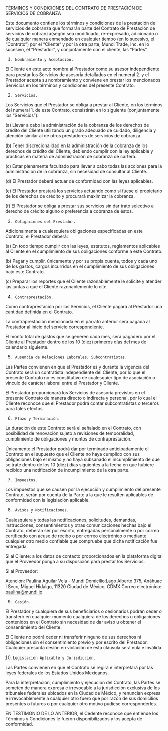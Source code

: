 TÉRMINOS Y CONDICIONES DEL CONTRATO DE PRESTACIÓN DE SERVICIOS DE COBRANZA

Este documento contiene los términos y condiciones de la prestación de servicios de cobranza que formarán parte del Contrato de Prestación de servicios de cobranza(según sea modificado, re-expresado, adicionado o de cualquier manera enmendado en cualquier tiempo (en lo sucesivo, el “Contrato”) por el “Cliente” y por la otra parte, Mundi Trade, Inc. en lo sucesivo, el “Prestador”, y conjuntamente con el cliente, las “Partes”.


1.    	Nombramiento y Aceptación.

El Cliente en este acto nombra al Prestador como su asesor independiente para prestar los Servicios de asesoría detallados en el numeral 2. y el Prestador acepta su nombramiento y conviene en prestar los mencionados Servicios en los términos y condiciones del presente Contrato.

2.    	Servicios.

Los Servicios que el Prestador se obliga a prestar al Cliente, en los términos del numeral 1. de este Contrato, consistirán en lo siguiente (conjuntamente los “Servicios”):

(a)	Llevar a cabo la administración de la cobranza de los derechos de crédito del Cliente utilizando un grado adecuado de cuidado, diligencia y atención similar al de otros prestadores de servicios de cobranza.

(b)	Tener discrecionalidad en la administración de la cobranza de los derechos de crédito del Cliente, debiendo cumplir con la ley aplicable y prácticas en materia de administración de cobranza de cartera.

(c) 	Estar plenamente facultado para llevar a cabo todas las acciones para la administración de la cobranza, sin necesidad de consultar al Cliente.

(d)	El Prestador deberá actuar de conformidad con las leyes aplicables.

(e)	El Prestador prestará los servicios actuando como si fuese el propietario de los derechos de crédito y procurará maximizar la cobranza.

(f) 	El Prestador se obliga a prestar sus servicios sin dar trato selectivo a derecho de crédito alguno o preferencia a cobranza de éstos.

3.    	Obligaciones del Prestador.

Adicionalmente a cualesquiera obligaciones especificadas en este Contrato, el Prestador deberá:

(a)	En todo tiempo cumplir con las leyes, estatutos, reglamentos aplicables al Cliente en el cumplimiento de sus obligaciones conforme a este Contrato.

(b)	Pagar y cumplir, únicamente y por su propia cuenta, todos y cada uno de los gastos, cargos incurridos en el cumplimiento de sus obligaciones bajo este Contrato.

(c) 	Preparar los reportes que el Cliente razonablemente le solicite y atender las juntas a que el Cliente razonablemente lo cite.

4.    	Contraprestación.

Como contraprestación por los Servicios, el Cliente pagará al Prestador una cantidad definida en el Contrato.

La contraprestación mencionada en el párrafo anterior será pagada al Prestador al inicio del servicio correspondiente.

El monto total de gastos que se generen cada mes, será pagadero por el Cliente al Prestador dentro de los 10 (diez) primeros días del mes de calendario siguiente.

5.    	Ausencia de Relaciones Laborales; Subcontratistas.

Las Partes convienen en que el Prestador es y durante la vigencia del Contrato será un contratista independiente del Cliente, por lo que el presente Contrato no es constitutivo de cualesquier tipo de asociación o vínculo de carácter laboral entre el Prestador y Cliente.

El Prestador proporcionará los Servicios de asesoría previstos en el presente Contrato de manera directo o indirecta y personal, por lo cual el Cliente reconoce que el Prestador podrá contar subcontratistas o terceros para tales efectos.

6.    	Plazo y Terminación.

La duración de este Contrato será el señalado en el Contrato, con posibilidad de renovación sujeto a revisiones de temporalidad, cumplimiento de obligaciones y montos de contraprestación.

Únicamente el Prestador podrá dar por terminado anticipadamente el Contrato en el supuesto que el Cliente no haya cumplido con sus obligaciones bajo el mismo y no haya subsanado el incumplimiento de que se trate dentro de los 10 (diez) días siguientes a la fecha en que hubiere recibido una notificación de incumplimiento de la otra parte.

7.    	Impuestos.

Los impuestos que se causen por la ejecución y cumplimiento del presente Contrato, serán por cuenta de la Parte a la que le resulten aplicables de conformidad con la legislación aplicable.

8.    	Avisos y Notificaciones.

Cualesquiera y todas las notificaciones, solicitudes, demandas, instrucciones, consentimientos y otras comunicaciones hechas bajo el Contrato, deberán ser por escrito, entregadas personalmente o por correo certificado con acuse de recibo o por correo electrónico o mediante cualquier otro medio confiable que compruebe que dicha notificación fue entregada.

Si al Cliente: a los datos de contacto proporcionados en la plataforma digital que el Proveedor ponga a su disposición para prestar los Servicios.

Si al Proveedor:

Atención: Paulina Aguilar Vela - Mundi
Domicilio:Lago Alberto 375, Anáhuac I Secc, Miguel Hidalgo, 11320 Ciudad de México, CDMX
Correo electrónico: paulina@mundi.io


9.    	Cesión.

El Prestador y cualquiera de sus beneficiarios o cesionarios podrán ceder o transferir en cualquier momento cualquiera de los derechos u obligaciones contenidos en el Contrato sin necesidad de dar aviso u obtener el consentimiento del Cliente.

El Cliente no podrá ceder ni transferir ninguno de sus derechos ni obligaciones sin el consentimiento previo y por escrito del Prestador. Cualquier presunta cesión en violación de esta cláusula será nula e inválida.

10.  	Legislación Aplicable y Jurisdicción.

Las Partes convienen en que el Contrato se regirá e interpretará por las leyes federales de los Estados Unidos Mexicanos.

Para la interpretación, cumplimiento y ejecución del Contrato, las Partes se someten de manera expresa e irrevocable a la jurisdicción exclusiva de los tribunales federales ubicados en la Ciudad de México, y renuncian expresa e irrevocablemente a cualquier otro fuero que por razón de sus domicilios presentes o futuros o por cualquier otro motivo pudiese corresponderles.

EN TESTIMONIO DE LO ANTERIOR, el Cedente reconoce que entiende los Términos y Condiciones le fueron disponibilizados y los acepta de conformidad.
